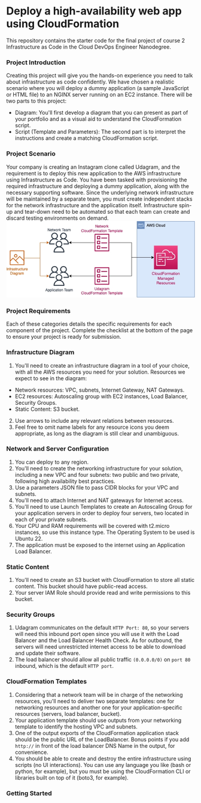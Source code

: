 # Deploy a high-availability web app using CloudFormation
This repository contains the starter code for the final project of course 2 Infrastructure as Code in the Cloud DevOps Engineer Nanodegree.

### Project Introduction
Creating this project will give you the hands-on experience you need to talk about infrastructure as code confidently. We have chosen a realistic scenario where you will deploy a dummy application (a sample JavaScript or HTML file) to an NGINX server running on an EC2 instance.
There will be two parts to this project:
- Diagram: You'll first develop a diagram that you can present as part of your portfolio and as a visual aid to understand the CloudFormation script.
- Script (Template and Parameters): The second part is to interpret the instructions and create a matching CloudFormation script.

### Project Scenario
Your company is creating an Instagram clone called Udagram, and the requirement is to deploy this new application to the AWS infrastructure using Infrastructure as Code.
You have been tasked with provisioning the required infrastructure and deploying a dummy application, along with the necessary supporting software.
Since the underlying network infrastructure will be maintained by a separate team, you must create independent stacks for the network infrastructure and the application itself.
Infrastructure spin-up and tear-down need to be automated so that each team can create and discard testing environments on demand.
![PicBig for Udagram Project](img/project.jpeg)

### Project Requirements
Each of these categories details the specific requirements for each component of the project. Complete the checklist at the bottom of the page to ensure your project is ready for submission.

### Infrastructure Diagram
1. You'll need to create an infrastructure diagram in a tool of your choice, with all the AWS resources you need for your solution. Resources we expect to see in the diagram:
- Network resources: VPC, subnets, Internet Gateway, NAT Gateways.
- EC2 resources: Autoscaling group with EC2 instances, Load Balancer, Security Groups.
- Static Content: S3 bucket.
2. Use arrows to include any relevant relations between resources.
3. Feel free to omit name labels for any resource icons you deem appropriate, as long as the diagram is still clear and unambiguous.

### Network and Server Configuration
1. You can deploy to any region.
2. You'll need to create the networking infrastructure for your solution, including a new VPC and four subnets: two public and two private, following high availability best practices.
3. Use a parameters JSON file to pass CIDR blocks for your VPC and subnets.
4. You'll need to attach Internet and NAT gateways for Internet access.
5. You'll need to use Launch Templates to create an Autoscaling Group for your application servers in order to deploy four servers, two located in each of your private subnets.
6. Your CPU and RAM requirements will be covered with t2.micro instances, so use this instance type. The Operating System to be used is Ubuntu 22.
7. The application must be exposed to the internet using an Application Load Balancer.

### Static Content
1. You'll need to create an S3 bucket with CloudFormation to store all static content. This bucket should have public-read access.
2. Your server IAM Role should provide read and write permissions to this bucket.

### Security Groups
1. Udagram communicates on the default `HTTP Port: 80`, so your servers will need this inbound port open since you will use it with the Load Balancer and the Load Balancer Health Check. As for outbound, the servers will need unrestricted internet access to be able to download and update their software.
2. The load balancer should allow all public traffic `(0.0.0.0/0)` on `port 80` inbound, which is the default `HTTP port`.

### CloudFormation Templates
1. Considering that a network team will be in charge of the networking resources, you'll need to deliver two separate templates: one for networking resources and another one for your application-specific resources (servers, load balancer, bucket).
2. Your application template should use outputs from your networking template to identify the hosting VPC and subnets.
3. One of the output exports of the CloudFormation application stack should be the public URL of the LoadBalancer. Bonus points if you add `http://` in front of the load balancer DNS Name in the output, for convenience.
4. You should be able to create and destroy the entire infrastructure using scripts (no UI interactions). You can use any language you like (bash or python, for example), but you must be using the CloudFormation CLI or libraries built on top of it (boto3, for example).

### Getting Started

